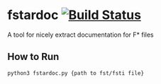 # fstardoc [![Build Status](https://travis-ci.org/jaybosamiya/fstardoc.svg?branch=master)](https://travis-ci.org/jaybosamiya/fstardoc)

A tool for nicely extract documentation for F* files

## How to Run

```
python3 fstardoc.py {path to fst/fsti file}
```

